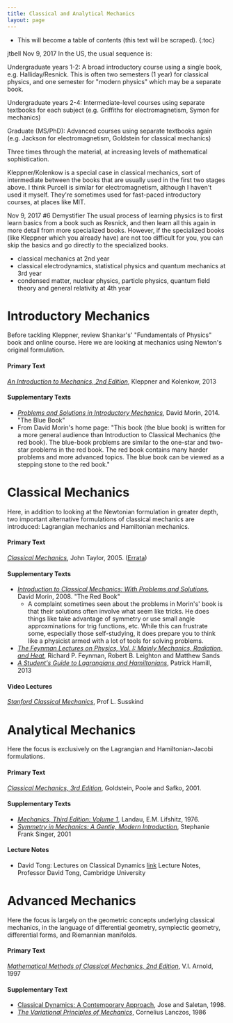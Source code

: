 ```yaml
---
title: Classical and Analytical Mechanics
layout: page
---
```


* This will become a table of contents (this text will be scraped).
{:toc}

jtbell Nov 9, 2017
In the US, the usual sequence is:

Undergraduate years 1-2: A broad introductory course using a single book, e.g. Halliday/Resnick. This is often two semesters (1 year) for classical physics, and one semester for "modern physics" which may be a separate book.

Undergraduate years 2-4: Intermediate-level courses using separate textbooks for each subject (e.g. Griffiths for electromagnetism, Symon for mechanics)

Graduate (MS/PhD): Advanced courses using separate textbooks again (e.g. Jackson for electromagnetism, Goldstein for classical mechanics)

Three times through the material, at increasing levels of mathematical sophistication.

Kleppner/Kolenkow is a special case in classical mechanics, sort of intermediate between the books that are usually used in the first two stages above. I think Purcell is similar for electromagnetism, although I haven't used it myself. They're sometimes used for fast-paced introductory courses, at places like MIT.

Nov 9, 2017 #6
Demystifier
The usual process of learning physics is to first learn basics from a book such as Resnick, and then learn all this again in more detail from more specialized books. However, if the specialized books (like Kleppner which you already have) are not too difficult for you, you can skip the basics and go directly to the specialized books.
- classical mechanics at 2nd year 
- classical electrodynamics, statistical physics and quantum mechanics at 3rd year
- condensed matter, nuclear physics, particle physics, quantum field theory and general relativity at 4th year

# Introductory Mechanics
Before tackling Kleppner, review Shankar's' "Fundamentals of Physics" book and online course.
Here we are looking at mechanics using Newton's original formulation.

#### Primary Text
[*An Introduction to Mechanics, 2nd Edition*](https://www.amazon.com/Introduction-Mechanics-Daniel-Kleppner/dp/0521198119), Kleppner and Kolenkow, 2013

#### Supplementary Texts
+ [*Problems and Solutions in Introductory Mechanics*](http://www.amazon.com/Problems-Solutions-Introductory-Mechanics-David/dp/1482086921), David Morin, 2014. "The Blue Book" 
 + From David Morin's home page: "This book (the blue book) is written for a more general audience than Introduction to Classical Mechanics (the red book). The blue-book problems are similar to the one-star and two-star problems in the red book. The red book contains many harder problems and more advanced topics. The blue book can be viewed as a stepping stone to the red book."

# Classical Mechanics
Here, in addition to looking at the Newtonian formulation in greater depth, two important alternative formulations of classical mechanics are introduced: Lagrangian mechanics and Hamiltonian mechanics.

#### Primary Text
[*Classical Mechanics*](http://www.amazon.com/Classical-Mechanics-John-R-Taylor/dp/189138922X), John Taylor, 2005. ([Errata](https://www.uscibooks.com/tay3err.htm))

#### Supplementary Texts

+ [*Introduction to Classical Mechanics: With Problems and Solutions*](http://www.amazon.com/Introduction-Classical-Mechanics-Problems-Solutions/dp/0521876222), David Morin, 2008. "The Red Book"
  + A complaint sometimes seen about the problems in Morin's' book is that their solutions often involve what seem like tricks. He does things like take advantage of symmetry or use small angle approxminations for trig functions, etc. While this can frustrate some, especially those self-studying, it does prepare you to think like a physicist armed with a lot of tools for solving problems.
+ [*The Feynman Lectures on Physics, Vol. I: Mainly Mechanics, Radiation, and Heat*](http://www.feynmanlectures.caltech.edu/I_toc.html), Richard P. Feynman, Robert B. Leighton and Matthew Sands
+ [*A Student's Guide to Lagrangians and Hamiltonians*](https://www.amazon.com/Students-Guide-Lagrangians-Hamiltonians/dp/1107617529), Patrick Hamill, 2013

#### Video Lectures

[*Stanford Classical Mechanics*](http://theoreticalminimum.com/courses/classical-mechanics/2011/fall), Prof L. Susskind  

# Analytical Mechanics
Here the focus is exclusively on the Lagrangian and Hamiltonian-Jacobi formulations.

#### Primary Text
[*Classical Mechanics, 3rd Edition*](https://www.amazon.com/Classical-Mechanics-3rd-Herbert-Goldstein/dp/0201657023), Goldstein, Poole and Safko, 2001.  

#### Supplementary Texts
+ [*Mechanics, Third Edition: Volume 1*](http://www.amazon.com/Mechanics-Third-Course-Theoretical-Physics/dp/0750628960), Landau, E.M. Lifshitz, 1976.  
+ [*Symmetry in Mechanics: A Gentle, Modern Introduction*](https://www.amazon.com/Symmetry-Mechanics-Gentle-Modern-Introduction/dp/0817641459), Stephanie Frank Singer, 2001

#### Lecture Notes
+ David Tong: Lectures on Classical Dynamics [link](http://www.amazon.com/Introduction-Classical-Mechanics-Problems-Solutions/dp/0521876222)
Lecture Notes, Professor David Tong, Cambridge University

# Advanced Mechanics
Here the  focus is largely on the geometric concepts underlying classical mechanics, in the language of differential geometry, symplectic geometry, differential forms, and Riemannian manifolds.

#### Primary Text
[*Mathematical Methods of Classical Mechanics, 2nd Edition*](https://www.amazon.com/Mathematical-Methods-Classical-Mechanics-Arnold/dp/0387968903), V.I. Arnold, 1997

#### Supplementary Text  
+ [Classical Dynamics: A Contemporary Approach](https://www.amazon.com/Classical-Dynamics-Contemporary-Jorge-José-ebook/dp/B00AKE1UGE/ref=sr_1_1?ie=UTF8&qid=1489983647&sr=8-1&keywords=saletan+classical+dynamics), Jose and Saletan, 1998.
+ [*The Variational Principles of Mechanics*](http://www.amazon.com/Variational-Principles-Mechanics-Dover-Physics/dp/0486650677), Cornelius Lanczos, 1986


